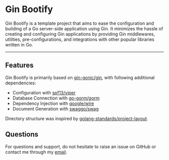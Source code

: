 # Gin Bootify

Gin Bootify is a template project that aims to ease the configuration and building of a Go server-side application using
Gin. It minimizes the hassle of creating and configuring Gin applications by providing Gin middlewares, utilities,
pre-configurations, and integrations with other popular libraries written in Go.

---

## Features

Gin Bootify is primarily based on [gin-gonic/gin](https://github.com/gin-gonic/gin), with following additional
dependencies:

- Configuration with [spf13/viper](https://github.com/spf13/viper)
- Database Connection with [go-gorm/gorm](https://github.com/go-gorm/gorm)
- Dependency Injection with [google/wire](https://github.com/google/wire)
- Document Generation with [swaggo/swag](https://github.com/swaggo/swag)

Directory structure was inspired
by [golang-standards/project-layout](https://github.com/golang-standards/project-layout).

## Questions

For questions and support, do not hesitate to raise an issue on GitHub or contact me through
my [email](rlwjd1504@gmail.com).